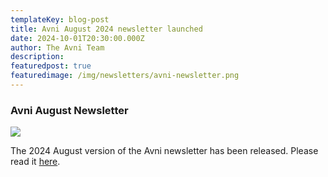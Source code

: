 ```yaml
---
templateKey: blog-post
title: Avni August 2024 newsletter launched
date: 2024-10-01T20:30:00.000Z
author: The Avni Team
description:
featuredpost: true
featuredimage: /img/newsletters/avni-newsletter.png
---
```


### Avni August Newsletter

<a href="https://mailchi.mp/417c29ef3911/avni-july-newsletter-14185944">
<img src="/img/newsletters/avni-newsletter.png">
</a>

<br>

The 2024 August version of the Avni newsletter has been released. Please read it [here](https://mailchi.mp/4a1bcb55372d/avni-july-newsletter-14184839). 

<br>
<br>
<br>
